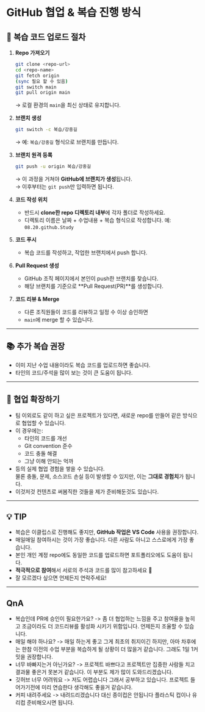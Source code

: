 # GitHub 협업 & 복습 진행 방식

## 📌 복습 코드 업로드 절차

1. **Repo 가져오기**
   ```bash
   git clone <repo-url>
   cd <repo-name>
   git fetch origin
   (sync 필요 할 수 있음)
   git switch main
   git pull origin main
   ```
   → 로컬 환경의 `main`을 최신 상태로 유지합니다.

2. **브랜치 생성**
   ```bash
   git switch -c 복습/강중길
   ```
   → 예: `복습/강중길` 형식으로 브랜치를 만듭니다.

3. **브랜치 원격 등록**
   ```bash
   git push -u origin 복습/강중길
   ```
   → 이 과정을 거쳐야 **GitHub에 브랜치가 생성**됩니다.  
   → 이후부터는 `git push`만 입력하면 됩니다.

4. **코드 작성 위치**
   - 반드시 **clone한 repo 디렉토리 내부**에 각자 폴더로 작성하세요.
   - 디렉토리 이름은 날짜 + 수업내용 + 복습 형식으로 작성합니다.
     예: `08.20.github.Study`

5. **코드 푸시**
   - 복습 코드를 작성하고, 작업한 브랜치에서 push 합니다.

6. **Pull Request 생성**
   - GitHub 조직 페이지에서 본인이 push한 브랜치를 찾습니다.
   - 해당 브랜치를 기준으로 **Pull Request(PR)**를 생성합니다.

7. **코드 리뷰 & Merge**
   - 다른 조직원들이 코드를 리뷰하고 일정 수 이상 승인하면
   - `main`에 merge 할 수 있습니다.

---

## 📚 추가 복습 권장
- 이미 지난 수업 내용이라도 복습 코드를 업로드하면 좋습니다.
- 타인의 코드/주석을 많이 보는 것이 큰 도움이 됩니다.

---

## 🤝 협업 확장하기
- 팀 이외로도 같이 하고 싶은 프로젝트가 있다면, 새로운 repo를 만들어 같은 방식으로 협업할 수 있습니다.
- 이 경우에는:
  - 타인의 코드를 개선
  - Git convention 준수
  - 코드 충돌 해결
  - 그냥 이해 안되는 억까
- 등의 실제 협업 경험을 쌓을 수 있습니다.  
  물론 충돌, 문제, 소스코드 손실 등이 발생할 수 있지만, 이는 **그대로 경험치**가 됩니다.
- 이것저것 컨텐츠로 써봄직한 것들을 제가 준비해둔것도 있습니다.

---

## 💡 TIP
- 복습은 이클립스로 진행해도 좋지만, **GitHub 작업은 VS Code** 사용을 권장합니다.
- 매일매일 참여하시는 것이 가장 좋습니다. 다른 사람도 아니고 스스로에게 가장 좋습니다.
- 본인 개인 계정 repo에도 동일한 코드를 업로드하면 포트폴리오에도 도움이 됩니다.
- **적극적으로 참여**해서 서로의 주석과 코드를 많이 참고하세요 🚀
- 잘 모르겠다 싶으면 언제든지 연락주세요!

---

## QnA
- 복습인데 PR에 승인이 필요한가요? -> 좀 더 협업하는 느낌을 주고 참여율을 높히고 조금이라도 더 코드리뷰를 활성화 시키기 위함입니다. 언제든지 조율할 수 있습니다.
- 매일 해야 하나요? -> 매일 하는게 좋고 그게 최초의 취지이긴 하지만, 아마 차후에는 한참 이전의 수업 부분을 복습하게 될 상황이 더 많을거 같습니다. 그래도 1일 1커밋을 권장합니다.
- 너무 바빠지는거 아닌가요? -> 프로젝트 바쁘다고 프로젝트만 집중한 사람들 치고 결과물 좋은거 못본거 같습니다. 이 부분도 제가 많이 도와드리겠습니다.
- 깃허브 너무 어려워요 -> 저도 어렵습니다 그래서 공부하고 있습니다. 프로젝트 들어가기전에 미리 연습한다 생각해도 좋을거 같습니다.
- 커피 내려주세요 -> 내려드리겠습니다 대신 종이컵은 안됩니다 플라스틱 컵이나 유리컵 준비해오시면 됩니다.
